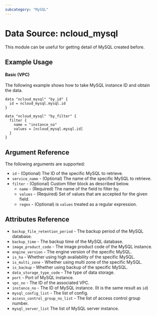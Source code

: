 ```yaml
---
subcategory: "MySQL"
---
```



# Data Source: ncloud_mysql

This module can be useful for getting detail of MySQL created before.

## Example Usage

#### Basic (VPC)

The following example shows how to take MySQL instance ID and obtain the data.

```hcl
data "ncloud_mysql" "by_id" {
  id = ncloud_mysql.mysql.id
}

data "ncloud_mysql" "by_filter" {
  filter {
    name = "instance_no"
    values = [ncloud_mysql.mysql.id]
  }
}
```

## Argument Reference

The following arguments are supported:

* `id` - (Optional) The ID of the specific MySQL to retrieve.
* `service_name` - (Optional) The name of the specific MySQL to retrieve.
* `filter` - (Optional) Custom filter block as described below.
  * `name` - (Required) The name of the field to filter by.
  * `values` - (Required) Set of values that are accepted for the given field.
  * `regex` - (Optional) is `values` treated as a regular expression.

## Attributes Reference

* `backup_file_retention_period` - The backup period of the MySQL database.
* `backup_time` - The backup time of the MySQL database.
* `image_product_code` - The image product code of the MySQL instance.
* `engine_version` - The engine version of the specific MySQL.
* `is_ha` - Whether using high availability of the specific MySQL.
* `is_multi_zone` - Whether using multi zone of the specific MySQL.
* `is_backup` -  Whether using backup of the specific MySQL.
* `data_storage_type_code` - The type of data storage.
* `port` - Port of MySQL instance.
* `vpc_no` - The ID of the associated VPC. 
* `instance_no` - The ID of MySQL instance. (It is the same result as `id`)
* `mysql_config_list` - The list of config.
* `access_control_group_no_list` - The list of access control group number.
* `mysql_server_list` The list of MySQL server instance.
